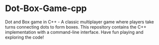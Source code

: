 # Dot-Box-Game-cpp
Dot and Box game in C++ - A classic multiplayer game where players take turns connecting dots to form boxes. This repository contains the C++ implementation with a command-line interface. Have fun playing and exploring the code!
